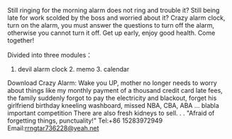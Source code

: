 Still ringing for the morning alarm does not ring and trouble it?
Still being late for work scolded by the boss and worried about it?
Crazy alarm clock, turn on the alarm, you must answer the questions to turn off the alarm, otherwise you cannot turn it off. Get up early, enjoy good health. Come together!

Divided into three modules：
1. devil alarm clock 2. memo 3. calendar

Download Crazy Alarm: Wake you UP, mother no longer needs to worry about things like my monthly payment of a thousand credit card late fees, the family suddenly forgot to pay the electricity and blackout, forget his girlfriend birthday kneeling washboard, missed NBA, CBA, ABA ... blabla important competition There are also fresh kidneys to sell. . . "Afraid of forgetting things, punctuality!"
Tel:+86 15283972949
Email:rrngtar736228@yeah.net
